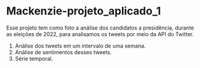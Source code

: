 # Mackenzie-projeto_aplicado_1
Esse projeto tem como foto a análise dos candidatos a presidência, durante as eleições de 2022, para analisamos os tweets por meio da API do Twitter.
1. Análise dos tweets em um intervalo de uma semana.
2. Análise de sentimentos desses tweets.
3. Série temporal.

